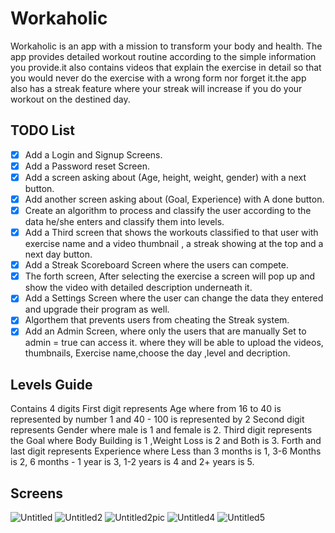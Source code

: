 # Workaholic
Workaholic is an app with a mission to transform your body and health. The app provides detailed workout routine according to the simple information you provide.it also contains videos that explain the exercise in detail so that you would never do the exercise with a wrong form nor forget it.the app also has a streak feature where your streak will increase if you do your workout on the destined day.

## TODO List
- [X] Add a Login and Signup Screens.
- [X] Add a Password reset Screen.
- [X] Add a screen asking about (Age, height, weight, gender) with a next button.
- [X] Add another screen asking about (Goal, Experience) with A done button.
- [X] Create an algorithm to process and classify the user according to the data he/she enters and classify them into levels.
- [X] Add a Third screen that shows the workouts classified to that user with exercise name and a video thumbnail , a streak showing at the top and a next day button.
- [X] Add a Streak Scoreboard Screen where the users can compete.
- [X] The forth screen, After selecting the exercise a screen will pop up and show the video with detailed description underneath it. 
- [X] Add a Settings Screen where the user can change the data they entered and upgrade their program as well.
- [X] Algorthem that prevents users from cheating the Streak system.
- [X] Add an Admin Screen, where only the users that are manually Set to admin = true can access it. where they will be able to upload the videos, thumbnails, Exercise name,choose the day ,level and decription.

## Levels Guide
Contains 4 digits 
First digit represents Age where from 16 to 40 is represented by number 1 and 40 - 100 is represented by 2
Second digit represents Gender where male is 1 and female is 2.
Third digit represents the Goal where Body Building is 1 ,Weight Loss is 2 and Both is 3.
Forth and last digit represents Experience where Less than 3 months is 1, 3-6 Months is 2, 6 months - 1 year is 3, 1-2 years is 4 and 2+ years is 5.

## Screens
![Untitled](https://user-images.githubusercontent.com/91944341/179742423-32ea6879-1b56-4eec-a37b-52dcc49ec2c0.jpg)
![Untitled2](https://user-images.githubusercontent.com/91944341/179742441-65530d58-7b36-49e2-862e-edb72eb7d3bf.jpg)
![Untitled2pic](https://user-images.githubusercontent.com/91944341/180209119-427b9eae-5e54-44fc-8fd8-7c076036e02a.jpg)
![Untitled4](https://user-images.githubusercontent.com/91944341/179742469-46038233-e08a-4a93-867f-611d6f8a84d4.jpg)
![Untitled5](https://user-images.githubusercontent.com/91944341/179742478-f9286dac-556a-4de6-96e0-8a630472e468.jpg)
